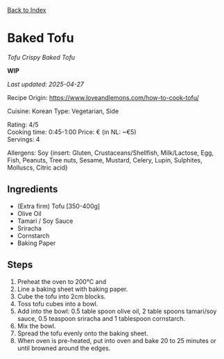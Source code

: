 [Back to Index](/index.md)

# Baked Tofu
*Tofu*
*Crispy Baked Tofu*

**WIP**

*Last updated: 2025-04-27*

Recipe Origin: https://www.loveandlemons.com/how-to-cook-tofu/    

Cuisine: Korean
Type: Vegetarian, Side   

Rating: 4/5  
Cooking time: 0:45-1:00
Price: € (in NL: ~€5)   
Servings: 4  

Allergens: Soy {insert: Gluten, Crustaceans/Shellfish, Milk/Lactose, Egg, Fish, Peanuts, Tree nuts, Sesame, Mustard, Celery, Lupin, Sulphites, Molluscs, Citric acid}

## Ingredients
- (Extra firm) Tofu [350-400g]
- Olive Oil
- Tamari / Soy Sauce
- Sriracha
- Cornstarch
- Baking Paper

## Steps

1. Preheat the oven to 200°C and 
2. Line a baking sheet with baking paper.
3. Cube the tofu into 2cm blocks.
4. Toss tofu cubes into a bowl.
5. Add into the bowl: 0.5 table spoon olive oil, 2 table spoons tamari/soy sauce, 0.5 teaspoon sriracha and 1 tablespoon cornstarch.
6. Mix the bowl.
7. Spread the tofu evenly onto the baking sheet. 
8. When oven is pre-heated, put into oven and bake 20 to 25 minutes or until browned around the edges. 